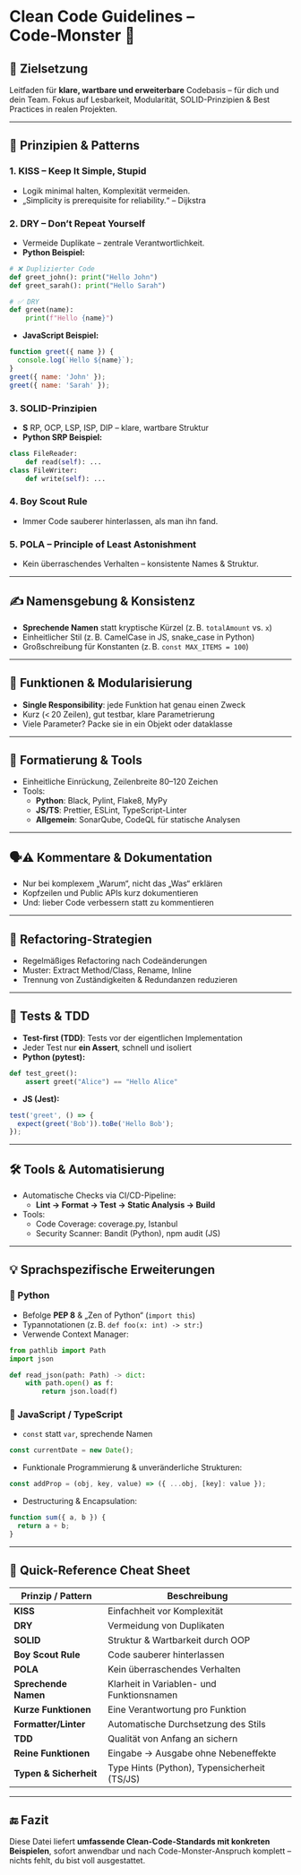 
# Clean Code Guidelines – Code‑Monster 🚀

## 🎯 Zielsetzung
Leitfaden für **klare, wartbare und erweiterbare** Codebasis – für dich und dein Team. Fokus auf Lesbarkeit, Modularität, SOLID-Prinzipien & Best Practices in realen Projekten.

---

## 🧠 Prinzipien & Patterns

### 1. KISS – Keep It Simple, Stupid
- Logik minimal halten, Komplexität vermeiden.  
- „Simplicity is prerequisite for reliability.“ – Dijkstra

### 2. DRY – Don’t Repeat Yourself
- Vermeide Duplikate – zentrale Verantwortlichkeit.  
- **Python Beispiel:**
```python
# ❌ Duplizierter Code
def greet_john(): print("Hello John")
def greet_sarah(): print("Hello Sarah")

# ✅ DRY
def greet(name):
    print(f"Hello {name}")
```
- **JavaScript Beispiel:**
```js
function greet({ name }) {
  console.log(`Hello ${name}`);
}
greet({ name: 'John' });
greet({ name: 'Sarah' });
```

### 3. SOLID-Prinzipien
- **S** RP, OCP, LSP, ISP, DIP – klare, wartbare Struktur  
- **Python SRP Beispiel:**
```python
class FileReader:
    def read(self): ...
class FileWriter:
    def write(self): ...
```

### 4. Boy Scout Rule
- Immer Code sauberer hinterlassen, als man ihn fand.

### 5. POLA – Principle of Least Astonishment
- Kein überraschendes Verhalten – konsistente Names & Struktur.

---

## ✍️ Namensgebung & Konsistenz
- **Sprechende Namen** statt kryptische Kürzel (z. B. `totalAmount` vs. `x`)  
- Einheitlicher Stil (z. B. CamelCase in JS, snake_case in Python)  
- Großschreibung für Konstanten (z. B. `const MAX_ITEMS = 100`)

---

## 🎯 Funktionen & Modularisierung
- **Single Responsibility**: jede Funktion hat genau einen Zweck  
- Kurz (< 20 Zeilen), gut testbar, klare Parametrierung  
- Viele Parameter? Packe sie in ein Objekt oder dataklasse

---

## 🧹 Formatierung & Tools
- Einheitliche Einrückung, Zeilenbreite 80–120 Zeichen  
- Tools:
  - **Python**: Black, Pylint, Flake8, MyPy
  - **JS/TS**: Prettier, ESLint, TypeScript-Linter
  - **Allgemein**: SonarQube, CodeQL für statische Analysen

---

## 🗣⚠️ Kommentare & Dokumentation
- Nur bei komplexem „Warum“, nicht das „Was“ erklären  
- Kopfzeilen und Public APIs kurz dokumentieren  
- Und: lieber Code verbessern statt zu kommentieren

---

## 🔄 Refactoring-Strategien
- Regelmäßiges Refactoring nach Codeänderungen  
- Muster: Extract Method/Class, Rename, Inline  
- Trennung von Zuständigkeiten & Redundanzen reduzieren

---

## 🧪 Tests & TDD
- **Test-first (TDD)**: Tests vor der eigentlichen Implementation  
- Jeder Test nur **ein Assert**, schnell und isoliert  
- **Python (pytest):**
```python
def test_greet():
    assert greet("Alice") == "Hello Alice"
```
- **JS (Jest):**
```js
test('greet', () => {
  expect(greet('Bob')).toBe('Hello Bob');
});
```

---

## 🛠 Tools & Automatisierung
- Automatische Checks via CI/CD-Pipeline:
  - **Lint → Format → Test → Static Analysis → Build**  
- Tools:
  - Code Coverage: coverage.py, Istanbul
  - Security Scanner: Bandit (Python), npm audit (JS)

---

## 💡 Sprachspezifische Erweiterungen

### 🐍 Python
- Befolge **PEP 8** & „Zen of Python“ (`import this`)  
- Typannotationen (z. B. `def foo(x: int) -> str:`)  
- Verwende Context Manager:
```python
from pathlib import Path
import json

def read_json(path: Path) -> dict:
    with path.open() as f:
        return json.load(f)
```

### 🚀 JavaScript / TypeScript
- `const` statt `var`, sprechende Namen
```js
const currentDate = new Date();
```
- Funktionale Programmierung & unveränderliche Strukturen:
```js
const addProp = (obj, key, value) => ({ ...obj, [key]: value });
```
- Destructuring & Encapsulation:
```js
function sum({ a, b }) {
  return a + b;
}
```

---

## 📕 Quick-Reference Cheat Sheet

| Prinzip / Pattern              | Beschreibung                                        |
|-------------------------------|-----------------------------------------------------|
| **KISS**                      | Einfachheit vor Komplexität                        |
| **DRY**                       | Vermeidung von Duplikaten                          |
| **SOLID**                     | Struktur & Wartbarkeit durch OOP                   |
| **Boy Scout Rule**           | Code sauberer hinterlassen                         |
| **POLA**                      | Kein überraschendes Verhalten                      |
| **Sprechende Namen**         | Klarheit in Variablen- und Funktionsnamen          |
| **Kurze Funktionen**         | Eine Verantwortung pro Funktion                    |
| **Formatter/Linter**         | Automatische Durchsetzung des Stils               |
| **TDD**                      | Qualität von Anfang an sichern                     |
| **Reine Funktionen**         | Eingabe → Ausgabe ohne Nebeneffekte                |
| **Typen & Sicherheit**       | Type Hints (Python), Typensicherheit (TS/JS)       |

---

## 🔚 Fazit
Diese Datei liefert **umfassende Clean-Code-Standards mit konkreten Beispielen**, sofort anwendbar und nach Code-Monster-Anspruch komplett – nichts fehlt, du bist voll ausgestattet.
